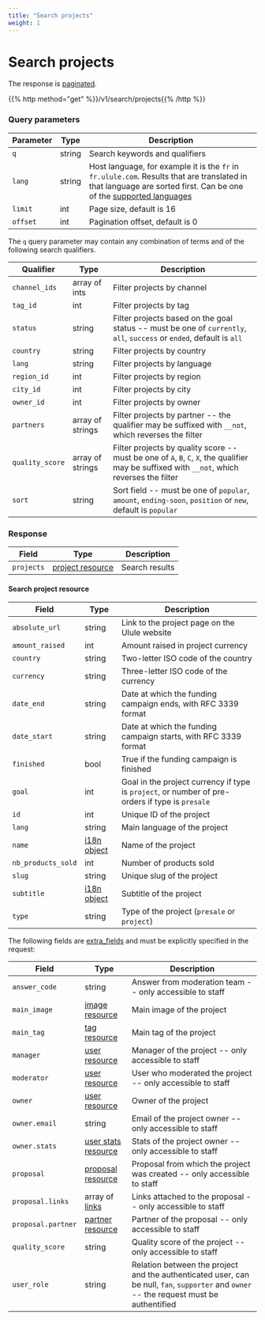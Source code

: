 ```yaml
---
title: "Search projects"
weight: 1
---
```


# Search projects

The response is [paginated](#pagination).

{{% http method="get" %}}/v1/search/projects{{% /http %}}

### Query parameters

| Parameter | Type   | Description                                                                                                                                                                     |
| --------- | ------ | ------------------------------------------------------------------------------------------------------------------------------------------------------------------------------- |
| `q`       | string | Search keywords and qualifiers                                                                                                                                                  |
| `lang`    | string | Host language, for example it is the `fr` in `fr.ulule.com`. Results that are translated in that language are sorted first. Can be one of the [supported languages](#languages) |
| `limit`   | int    | Page size, default is 16                                                                                                                                                        |
| `offset`  | int    | Pagination offset, default is 0                                                                                                                                                 |

The `q` query parameter may contain any combination of terms and of the following search qualifiers.

| Qualifier       | Type             | Description                                                                                                                                  |
| --------------- | ---------------- | -------------------------------------------------------------------------------------------------------------------------------------------- |
| `channel_ids`   | array of ints    | Filter projects by channel                                                                                                                   |
| `tag_id`        | int              | Filter projects by tag                                                                                                                       |
| `status`        | string           | Filter projects based on the goal status -- must be one of `currently`, `all`, `success` or `ended`, default is `all`                        |
| `country`       | string           | Filter projects by country                                                                                                                   |
| `lang`          | string           | Filter projects by language                                                                                                                  |
| `region_id`     | int              | Filter projects by region                                                                                                                    |
| `city_id`       | int              | Filter projects by city                                                                                                                      |
| `owner_id`      | int              | Filter projects by owner                                                                                                                     |
| `partners`      | array of strings | Filter projects by partner -- the qualifier may be suffixed with `__not`, which reverses the filter                                          |
| `quality_score` | array of strings | Filter projects by quality score -- must be one of `A`, `B`, `C`, `X`, the qualifier may be suffixed with `__not`, which reverses the filter |
| `sort`          | string           | Sort field -- must be one of `popular`, `amount`, `ending-soon`, `position` or `new`, default is `popular`                                   |

### Response

| Field      | Type                                         | Description    |
| ---------- | -------------------------------------------- | -------------- |
| `projects` | [project resource](#search-project-resource) | Search results |

#### Search project resource

| Field              | Type                 | Description                                                                                     |
| ------------------ | -------------------- | ----------------------------------------------------------------------------------------------- |
| `absolute_url`     | string               | Link to the project page on the Ulule website                                                   |
| `amount_raised`    | int                  | Amount raised in project currency                                                               |
| `country`          | string               | Two-letter ISO code of the country                                                              |
| `currency`         | string               | Three-letter ISO code of the currency                                                           |
| `date_end`         | string               | Date at which the funding campaign ends, with RFC 3339 format                                   |
| `date_start`       | string               | Date at which the funding campaign starts, with RFC 3339 format                                 |
| `finished`         | bool                 | True if the funding campaign is finished                                                        |
| `goal`             | int                  | Goal in the project currency if type is `project`, or number of pre-orders if type is `presale` |
| `id`               | int                  | Unique ID of the project                                                                        |
| `lang`             | string               | Main language of the project                                                                    |
| `name`             | [i18n object](#i18n) | Name of the project                                                                             |
| `nb_products_sold` | int                  | Number of products sold                                                                         |
| `slug`             | string               | Unique slug of the project                                                                      |
| `subtitle`         | [i18n object](#i18n) | Subtitle of the project                                                                         |
| `type`             | string               | Type of the project (`presale` or `project`)                                                    |

The following fields are [extra_fields](#extra-fields) and must be explicitly specified in the request:

| Field              | Type                                        | Description                                                                                                                              |
| ------------------ | ------------------------------------------- | ---------------------------------------------------------------------------------------------------------------------------------------- |
| `answer_code`      | string                                      | Answer from moderation team -- only accessible to staff                                                                                  |
| `main_image`       | [image resource](#image)                    | Main image of the project                                                                                                                |
| `main_tag`         | [tag resource](#category-and-tag)           | Main tag of the project                                                                                                                  |
| `manager`          | [user resource](#user-resource)             | Manager of the project -- only accessible to staff                                                                                       |
| `moderator`        | [user resource](#user-resource)             | User who moderated the project -- only accessible to staff                                                                               |
| `owner`            | [user resource](#user-resource)             | Owner of the project                                                                                                                     |
| `owner.email`      | string                                      | Email of the project owner -- only accessible to staff                                                                                   |
| `owner.stats`      | [user stats resource](#user-stats-resource) | Stats of the project owner -- only accessible to staff                                                                                   |
| `proposal`         | [proposal resource](#proposal-resource)     | Proposal from which the project was created -- only accessible to staff                                                                  |
| `proposal.links`   | array of [links](#link-resource)            | Links attached to the proposal -- only accessible to staff                                                                               |
| `proposal.partner` | [partner resource](#partner-resource)       | Partner of the proposal -- only accessible to staff                                                                                      |
| `quality_score`    | string                                      | Quality score of the project -- only accessible to staff                                                                                 |
| `user_role`        | string                                      | Relation between the project and the authenticated user, can be null, `fan`, `supporter` and `owner` -- the request must be authentified |
